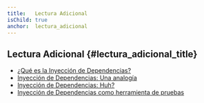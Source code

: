 ```yaml
---
title:   Lectura Adicional
isChild: true
anchor:  lectura_adicional
---
```


## Lectura Adicional {#lectura_adicional_title}

* [¿Qué es la Inyección de Dependencias?](http://fabien.potencier.org/what-is-dependency-injection.html)
* [Inyección de Dependencias: Una analogía](https://mwop.net/blog/260-Dependency-Injection-An-analogy.html)
* [Inyección de Dependencias: Huh?](https://code.tutsplus.com/tutorials/dependency-injection-huh--net-26903)
* [Inyección de Dependencias como herramienta de pruebas](https://medium.com/philipobenito/dependency-injection-as-a-tool-for-testing-902c21c147f1)
